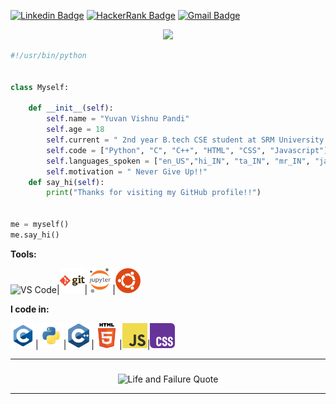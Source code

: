 [![Linkedin Badge](https://img.shields.io/badge/-LinkedIn-0e76a8?style=flat-square&logo=Linkedin&logoColor=white)](https://www.linkedin.com/in/yuvan-vishnu-pandi-1981ba329/) 
[![HackerRank Badge](https://img.shields.io/badge/-HackerRank-2EC866?style=flat-square&logo=HackerRank&logoColor=white)](https://www.hackerrank.com/yuvanvishnupandi)
[![Gmail Badge](https://img.shields.io/badge/-Gmail-D14836?style=flat-square&logo=Gmail&logoColor=white)](mailto:yuvanvishnupandi@gmail.com)
<div align="center">
  <img src="https://readme-typing-svg.demolab.com?font=Inconsolata&weight=500&size=50&duration=4000&pause=300&color=FFA500&center=true&vCenter=true&multiline=true&repeat=false&random=false&width=800&height=100&lines=Hello+World+I'm+Yuvan+Vishnu!" />
</div>



```python
#!/usr/bin/python


class Myself:

    def __init__(self):
        self.name = "Yuvan Vishnu Pandi"
        self.age = 18
        self.current = " 2nd year B.tech CSE student at SRM University (KTR)"
        self.code = ["Python", "C", "C++", "HTML", "CSS", "Javascript"]
        self.languages_spoken = ["en_US","hi_IN", "ta_IN", "mr_IN", "ja_JP"]
        self.motivation = " Never Give Up!!" 
    def say_hi(self):
        print("Thanks for visiting my GitHub profile!!")


me = myself()
me.say_hi()
```
**Tools:**

<img title="VS Code" alt="VS Code" width="40px" src="https://img.icons8.com/fluent/48/000000/visual-studio-code-2019.png">|<img title="git" alt="git" width="40px" src="https://raw.githubusercontent.com/github/explore/master/topics/git/git.png">|<img title="Jupyter Notebook" alt="Jupyter" width="40px" src="https://raw.githubusercontent.com/github/explore/master/topics/jupyter-notebook/jupyter-notebook.png">|<img title="Ubuntu" alt="Ubuntu" width="40px" src="https://raw.githubusercontent.com/github/explore/master/topics/ubuntu/ubuntu.png">
<br>

**I code in:**

<img title="C" alt="C" width="40px" src="https://raw.githubusercontent.com/github/explore/master/topics/c/c.png" />|<img title="Python" alt="Python" width="40px" src="https://raw.githubusercontent.com/github/explore/master/topics/python/python.png" />|<img title="C++" alt="C++" width="40px" src="https://raw.githubusercontent.com/github/explore/master/topics/cpp/cpp.png" />|<img title="HTML" alt="HTML" width="40px" src="https://raw.githubusercontent.com/github/explore/master/topics/html/html.png" />|<img title="JavaScript" alt="JavaScript" width="40px" src="https://raw.githubusercontent.com/github/explore/master/topics/javascript/javascript.png" />|<img title="CSS" alt="CSS" width="40px" src="https://raw.githubusercontent.com/github/explore/master/topics/css/css.png" />
<br>

<hr> <h3 align="left"></h3>
<p align="center"> <img src="https://quotes-github-readme.vercel.app/api?type=horizontal&quote=I%20have%20not%20failed.%20I've%20just%20found%2010,000%20ways%20that%20won't%20work.&author=Thomas%20A.%20Edison&theme=dark" alt="Life and Failure Quote" /> </p> <hr>

